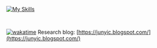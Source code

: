 [![My Skills](https://skillicons.dev/icons?i=js,ts,py,html,css,tailwind,cpp,cs,dotnet,java,r,mysql,solidity,aws,gcp,git,github,cloudflare,discord,docker,postman,webpack,mongodb,kali,visualstudio,vscode,eclipse,idea,linux,npm,react,nextjs,nodejs,netlify,redux,vercel,nestjs,threejs,vite,tensorflow,ipfs,ai,ps,blender,sketchup,unity,unreal)](https://skillicons.dev)


<br/>

[![wakatime](https://wakatime.com/badge/user/018c604f-cd4b-4cdf-b85e-19fa3942730a.svg)](https://wakatime.com/@018c604f-cd4b-4cdf-b85e-19fa3942730a)
Research blog: [https://junyic.blogspot.com/](https://junyic.blogspot.com/)       
          
<!--START_SECTION:waka-->
<!--END_SECTION:waka-->

<!--
**PINKDIAMONDVVS/PINKDIAMONDVVS** is a ✨ _special_ ✨ repository because its `README.md` (this file) appears on your GitHub profile.

Here are some ideas to get you started:

- 🔭 I’m currently working on ...
- 🌱 I’m currently learning ...
- 👯 I’m looking to collaborate on ...
- 🤔 I’m looking for help with ...
- 💬 Ask me about ...
- 📫 How to reach me: ...
- 😄 Pronouns: ...
- ⚡ Fun fact: ...
-->
